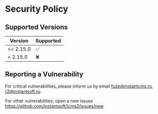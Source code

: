# Security Policy

## Supported Versions

| Version | Supported          |
| ------- | ------------------ |
| >= 2.15.0 | :white_check_mark: |
| < 2.15.0  | :x:                |

## Reporting a Vulnerability

For critical vulnerabilities, please inform us by email fuze@instantcms.ru, r2@instantsoft.ru.

For other vulnerabilities, open a new issues https://github.com/instantsoft/icms2/issues/new